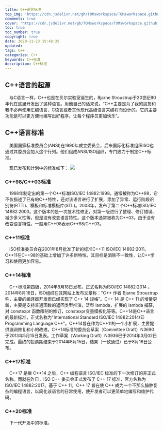 ```yaml
---
title: C++语言标准
top_img: 'https://cdn.jsdelivr.net/gh/TOMsworkspace/TOMsworkspace.github.io/2020/11/23/C++语言标准/figure1.jpg'
comments: true
cover: 'https://cdn.jsdelivr.net/gh/TOMsworkspace/TOMsworkspace.github.io//2020/11/23/C++语言标准/figure1.jpg'
toc: true
toc_number: true
copyright: true
date: 2020-11-23 19:48:29
updated:
tags: C++
categories: C++
keywords: C++标准
description: C++标准
---
```


## C++语言的起源

&emsp;与C语言一样，C++也是在贝尔实验室诞生的，Bjarne Stroustrup于20世纪80年代在这里开发出了这种语言。用他自己的话来说，“C++主要是为了我的朋友和我不必再使用汇编语言、C语言或者其他现代高级语言来编程而设计的。它的主要功能是可以更方便地编写出好程序，让每个程序员更加快乐”。

## C++语言标准

&emsp;美国国家标准委员会(ANSI)在1990年成立委员会，后来国际化标准组织ISO也通过其委员会加入这个行列。他们组成ANSI/ISO组织，专门致力于制定C++标准。

&emsp;现已发布和计划中的标准如下：
![](https://cdn.jsdelivr.net/gh/TOMsworkspace/TOMsworkspace.github.io//2020/11/23/C++语言标准/figure2.jpg)

### C++98/C++03标准

&emsp;1998年制定出的第一个C++标准ISO/IEC 14882:1998。通常被称为C++98，它不仅描述了已有的C++特性，还对该语言进行了扩展，添加了异常、运行阶段识别符(RTTI)、模板和标准模板库(STL)。2003年，发布了第二个C++标准ISO/IEC 14882:2003。这个版本的是一次技术性修正，对第一版进行了整理、修订错误、减少多义性等，但是没有改变语言特性。这个版本通常被称为C++03。由于没有改变语言特性，一般用C++98表示C++98/C++03。

### C++11标准

&emsp;ISO标准委员会在2001年8月批准了新的标准C++11 ISO/IEC 14882:2011。C++11在C++98的基础上增加了许多新特性。其目标是消除不一致性，让C++学习和使用更加容易。

### C++14标准

&emsp;C++标准第四版，2014年8月18日发布。正式名称为ISO/IEC 14882:2014 。2014年8月18日，ISO组织在其网站上发布文章称："C++ 作者 Bjarne Stroustrup 称，主要的编译器开发商已经实现了 C++ 14 规格"。C++ 14 是 C++ 11 的增量更新，主要是支持普通函数的返回类型推演，泛型 lambda，扩展的 lambda 捕获，对 constexpr 函数限制的修订，constexpr变量模板化等等。C++14是C++语言的最新标准，正式名称为"International Standard ISO/IEC 14882:2014(E) Programming Language C++"。C++14旨在作为C++11的一个小扩展，主要提供漏洞修复和小的改进。C++14标准的委员会草案（Committee Draft）N3690于2013年5月15日发表。工作草案（Working Draft）N3936已于2014年3月02日完成。最终的投票期结束于2014年8月15日，结果（一致通过）已于8月18日公布。

### C++17标准

&emsp;C++17 是继 C++14 之后，C++ 编程语言 ISO/IEC 标准的下一次修订的非正式名称。而就在昨日，ISO C++ 委员会正式发布了 C++ 17 标准，官方名称为 ISO/IEC 14882:2017。基于 C++ 11，C++ 17 旨在使 C++ 成为一个不那么臃肿复杂的编程语言，以简化该语言的日常使用，使开发者可以更简单地编写和维护代码。

### C++20标准

&emsp;下一代开发中的标准。
